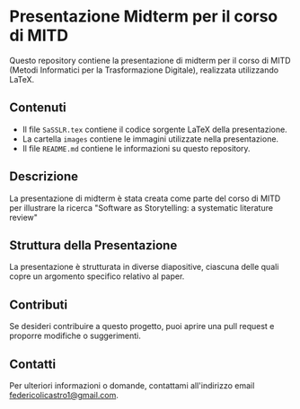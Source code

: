 # Presentazione Midterm per il corso di MITD

Questo repository contiene la presentazione di midterm per il corso di MITD (Metodi Informatici per la Trasformazione Digitale), realizzata utilizzando LaTeX.

## Contenuti

- Il file `SaSSLR.tex` contiene il codice sorgente LaTeX della presentazione.
- La cartella `images` contiene le immagini utilizzate nella presentazione.
- Il file `README.md` contiene le informazioni su questo repository.

## Descrizione

La presentazione di midterm è stata creata come parte del corso di MITD per illustrare la ricerca "Software as Storytelling: a systematic literature review"

## Struttura della Presentazione

La presentazione è strutturata in diverse diapositive, ciascuna delle quali copre un argomento specifico relativo al paper.
## Contributi

Se desideri contribuire a questo progetto, puoi aprire una pull request e proporre modifiche o suggerimenti.

## Contatti

Per ulteriori informazioni o domande, contattami all'indirizzo email [federicolicastro1@gmail.com](mailto:federicolicastro1@gmail.com).
